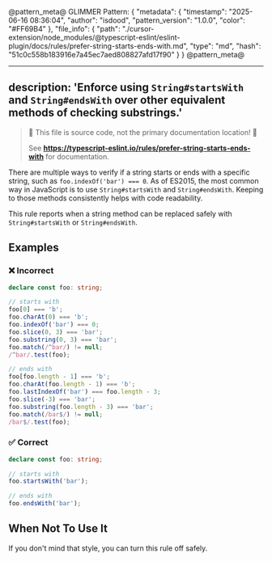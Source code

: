 @pattern_meta@
GLIMMER Pattern:
{
  "metadata": {
    "timestamp": "2025-06-16 08:36:04",
    "author": "isdood",
    "pattern_version": "1.0.0",
    "color": "#FF69B4"
  },
  "file_info": {
    "path": "./cursor-extension/node_modules/@typescript-eslint/eslint-plugin/docs/rules/prefer-string-starts-ends-with.md",
    "type": "md",
    "hash": "51c0c558b183916e7a45ec7aed808827afd17f90"
  }
}
@pattern_meta@

---
description: 'Enforce using `String#startsWith` and `String#endsWith` over other equivalent methods of checking substrings.'
---

> 🛑 This file is source code, not the primary documentation location! 🛑
>
> See **https://typescript-eslint.io/rules/prefer-string-starts-ends-with** for documentation.

There are multiple ways to verify if a string starts or ends with a specific string, such as `foo.indexOf('bar') === 0`.
As of ES2015, the most common way in JavaScript is to use `String#startsWith` and `String#endsWith`.
Keeping to those methods consistently helps with code readability.

This rule reports when a string method can be replaced safely with `String#startsWith` or `String#endsWith`.

## Examples

<!--tabs-->

### ❌ Incorrect

```ts
declare const foo: string;

// starts with
foo[0] === 'b';
foo.charAt(0) === 'b';
foo.indexOf('bar') === 0;
foo.slice(0, 3) === 'bar';
foo.substring(0, 3) === 'bar';
foo.match(/^bar/) != null;
/^bar/.test(foo);

// ends with
foo[foo.length - 1] === 'b';
foo.charAt(foo.length - 1) === 'b';
foo.lastIndexOf('bar') === foo.length - 3;
foo.slice(-3) === 'bar';
foo.substring(foo.length - 3) === 'bar';
foo.match(/bar$/) != null;
/bar$/.test(foo);
```

### ✅ Correct

```ts
declare const foo: string;

// starts with
foo.startsWith('bar');

// ends with
foo.endsWith('bar');
```

## When Not To Use It

If you don't mind that style, you can turn this rule off safely.
